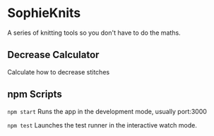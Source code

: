 # SophieKnits 

A series of knitting tools so you don't have to do the maths.

## Decrease Calculator

Calculate how to decrease stitches 

## npm Scripts

`npm start` Runs the app in the development mode, usually port:3000

`npm test` Launches the test runner in the interactive watch mode.
